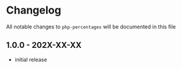 # Changelog

All notable changes to `php-percentages` will be documented in this file

## 1.0.0 - 202X-XX-XX

- initial release
